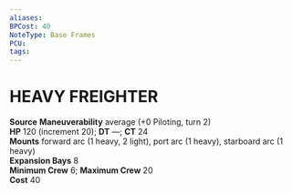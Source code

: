 ```yaml
---
aliases: 
BPCost: 40
NoteType: Base Frames
PCU: 
tags: 
---
```

# HEAVY FREIGHTER
**Source**
**Maneuverability** average (+0 Piloting, turn 2)  
**HP** 120 (increment 20); **DT** —; **CT** 24  
**Mounts** forward arc (1 heavy, 2 light), port arc (1 heavy), starboard arc (1 heavy)  
**Expansion Bays** 8  
**Minimum Crew** 6; **Maximum Crew** 20  
**Cost** 40